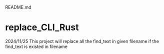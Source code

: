 README.md

# replace_CLI_Rust
2024/11/25
This project will replace all the find_text in given filename if the find_text is existed in filename
